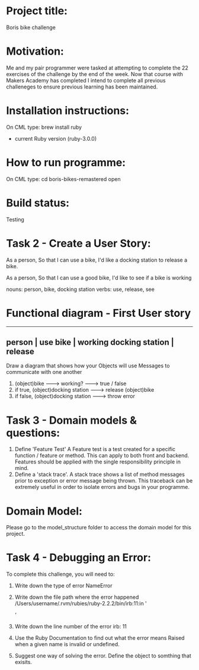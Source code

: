 # Project title: 
Boris bike challenge

# Motivation:
Me and my pair programmer were tasked at attempting to complete the 22 exercises of the challenge by the end of the week. Now that course with Makers Academy has completed I intend to complete all previous challeneges to ensure previous learning has been maintained. 

# Installation instructions:
On CML type: 
brew install ruby
- current Ruby version (ruby-3.0.0)

# How to run programme:
On CML type: 
cd boris-bikes-remastered
open 

# Build status:
Testing

# Task 2 - Create a User Story:
As a person,
So that I can use a bike,
I'd like a docking station to release a bike.

As a person,
So that I can use a good bike,
I'd like to see if a bike is working

nouns: person, bike, docking station
verbs: use, release, see

# Functional diagram - First User story
____________________________________
person           | use
bike             | working
docking station  | release
------------------------------------

Draw a diagram that shows how your Objects will use Messages to communicate with one another
1. (object)bike ---> working? ---> true / false
2. if true, (object)docking station ---> release (object)bike
3. if false, (object)docking station ---> throw error

# Task 3 - Domain models & questions:
1. Define 'Feature Test'
  A Feature test is a test created for a specific function / feature or method. This can apply to both front and backend. Features should be applied with the single responsibility principle in mind. 
2. Define a 'stack trace'.
  A stack trace shows a list of method messages prior to exception or error message being thrown. This traceback can be extremely useful in order to isolate errors and bugs in your programme. 

# Domain Model:
Please go to the model_structure folder to access the domain model for this project. 

# Task 4 - Debugging an Error:
To complete this challenge, you will need to:
1. Write down the type of error
  NameError

2. Write down the file path where the error happened
   /Users/username/.rvm/rubies/ruby-2.2.2/bin/irb:11:in '<main>'

3. Write down the line number of the error
   irb: 11
 
4. Use the Ruby Documentation to find out what the error means
   Raised when a given name is invalid or undefined.
 
5. Suggest one way of solving the error.
   Define the object to somthing that exisits.